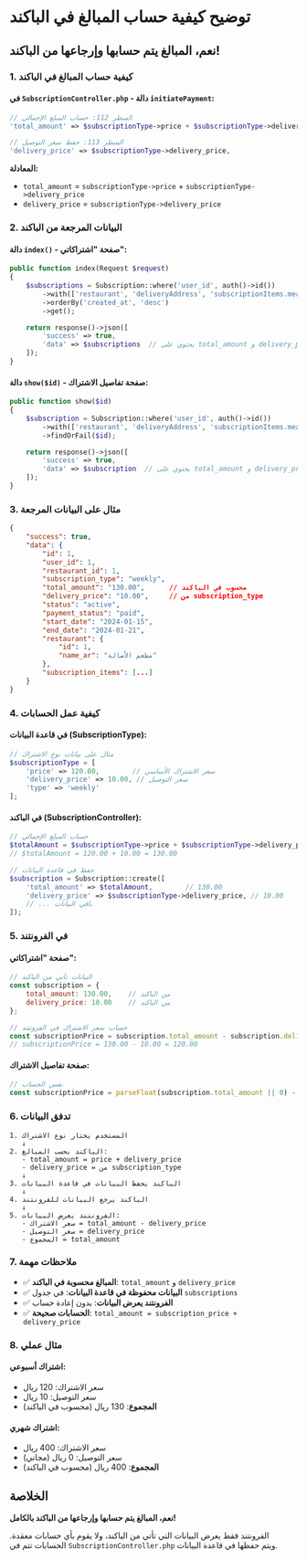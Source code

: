 # توضيح كيفية حساب المبالغ في الباكند

## نعم، المبالغ يتم حسابها وإرجاعها من الباكند! 

### 1. كيفية حساب المبالغ في الباكند

#### في `SubscriptionController.php` - دالة `initiatePayment`:

```php
// السطر 112: حساب المبلغ الإجمالي
'total_amount' => $subscriptionType->price + $subscriptionType->delivery_price,

// السطر 113: حفظ سعر التوصيل
'delivery_price' => $subscriptionType->delivery_price,
```

**المعادلة:**
- `total_amount` = `subscriptionType->price` + `subscriptionType->delivery_price`
- `delivery_price` = `subscriptionType->delivery_price`

### 2. البيانات المرجعة من الباكند

#### دالة `index()` - صفحة "اشتراكاتي":
```php
public function index(Request $request)
{
    $subscriptions = Subscription::where('user_id', auth()->id())
        ->with(['restaurant', 'deliveryAddress', 'subscriptionItems.meal'])
        ->orderBy('created_at', 'desc')
        ->get();

    return response()->json([
        'success' => true,
        'data' => $subscriptions  // يحتوي على total_amount و delivery_price
    ]);
}
```

#### دالة `show($id)` - صفحة تفاصيل الاشتراك:
```php
public function show($id)
{
    $subscription = Subscription::where('user_id', auth()->id())
        ->with(['restaurant', 'deliveryAddress', 'subscriptionItems.meal'])
        ->findOrFail($id);

    return response()->json([
        'success' => true,
        'data' => $subscription  // يحتوي على total_amount و delivery_price
    ]);
}
```

### 3. مثال على البيانات المرجعة

```json
{
    "success": true,
    "data": {
        "id": 1,
        "user_id": 1,
        "restaurant_id": 1,
        "subscription_type": "weekly",
        "total_amount": "130.00",      // محسوب في الباكند
        "delivery_price": "10.00",     // من subscription_type
        "status": "active",
        "payment_status": "paid",
        "start_date": "2024-01-15",
        "end_date": "2024-01-21",
        "restaurant": {
            "id": 1,
            "name_ar": "مطعم الأصالة"
        },
        "subscription_items": [...]
    }
}
```

### 4. كيفية عمل الحسابات

#### في قاعدة البيانات (SubscriptionType):
```php
// مثال على بيانات نوع الاشتراك
$subscriptionType = [
    'price' => 120.00,        // سعر الاشتراك الأساسي
    'delivery_price' => 10.00, // سعر التوصيل
    'type' => 'weekly'
];
```

#### في الباكند (SubscriptionController):
```php
// حساب المبلغ الإجمالي
$totalAmount = $subscriptionType->price + $subscriptionType->delivery_price;
// $totalAmount = 120.00 + 10.00 = 130.00

// حفظ في قاعدة البيانات
$subscription = Subscription::create([
    'total_amount' => $totalAmount,        // 130.00
    'delivery_price' => $subscriptionType->delivery_price, // 10.00
    // ... باقي البيانات
]);
```

### 5. في الفرونتند

#### صفحة "اشتراكاتي":
```javascript
// البيانات تأتي من الباكند
const subscription = {
    total_amount: 130.00,    // من الباكند
    delivery_price: 10.00    // من الباكند
};

// حساب سعر الاشتراك في الفرونتند
const subscriptionPrice = subscription.total_amount - subscription.delivery_price;
// subscriptionPrice = 130.00 - 10.00 = 120.00
```

#### صفحة تفاصيل الاشتراك:
```javascript
// نفس الحساب
const subscriptionPrice = parseFloat(subscription.total_amount || 0) - parseFloat(subscription.delivery_price || 0);
```

### 6. تدفق البيانات

```
1. المستخدم يختار نوع الاشتراك
   ↓
2. الباكند يحسب المبالغ:
   - total_amount = price + delivery_price
   - delivery_price = من subscription_type
   ↓
3. الباكند يحفظ البيانات في قاعدة البيانات
   ↓
4. الباكند يرجع البيانات للفرونتند
   ↓
5. الفرونتند يعرض البيانات:
   - سعر الاشتراك = total_amount - delivery_price
   - سعر التوصيل = delivery_price
   - المجموع = total_amount
```

### 7. ملاحظات مهمة

- ✅ **المبالغ محسوبة في الباكند**: `total_amount` و `delivery_price`
- ✅ **البيانات محفوظة في قاعدة البيانات**: في جدول `subscriptions`
- ✅ **الفرونتند يعرض البيانات**: بدون إعادة حساب
- ✅ **الحسابات صحيحة**: `total_amount = subscription_price + delivery_price`

### 8. مثال عملي

#### اشتراك أسبوعي:
- سعر الاشتراك: 120 ريال
- سعر التوصيل: 10 ريال
- **المجموع**: 130 ريال (محسوب في الباكند)

#### اشتراك شهري:
- سعر الاشتراك: 400 ريال
- سعر التوصيل: 0 ريال (مجاني)
- **المجموع**: 400 ريال (محسوب في الباكند)

## الخلاصة

**نعم، المبالغ يتم حسابها وإرجاعها من الباكند بالكامل!** 

الفرونتند فقط يعرض البيانات التي تأتي من الباكند، ولا يقوم بأي حسابات معقدة. الحسابات تتم في `SubscriptionController.php` ويتم حفظها في قاعدة البيانات.
